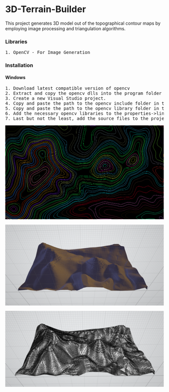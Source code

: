 # 3D-Terrain-Builder

This project generates 3D model out of the topographical contour maps by employing image processing 
and triangulation algorithms.

### Libraries
<pre>
1. OpenCV - For Image Generation
</pre>

### Installation

#### Windows

<pre>
1. Download latest compatible version of opencv
2. Extract and copy the opencv dlls into the program folder or in the windows/system32 directory.
3. Create a new Visual Studio project.
4. Copy and paste the path to the opencv include folder in the project properties->vc++ directories->Include.
5. Copy and paste the path to the opencv library folder in the project properties->vc++ directories->Libraries.
6. Add the necessary opencv libraries to the properties->linker->Input
7. Last but not the least, add the source files to the project...And the project is ready to run!
</pre>

![Contour Map](https://github.com/purvakulkarni15/3D-Terrain-Builder/blob/master/EDGE.bmp)

![3D Reconstruction](https://github.com/purvakulkarni15/3D-Terrain-Builder/blob/master/Terrain.PNG)

![3D Reconstruction - Mesh](https://github.com/purvakulkarni15/3D-Terrain-Builder/blob/master/TerrainMesh.PNG)
